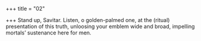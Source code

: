 +++
title = "02"

+++
Stand up, Savitar. Listen, o golden-palmed one, at the (ritual)
presentation of this truth,
unloosing your emblem wide and broad, impelling mortals’ sustenance  here for men.